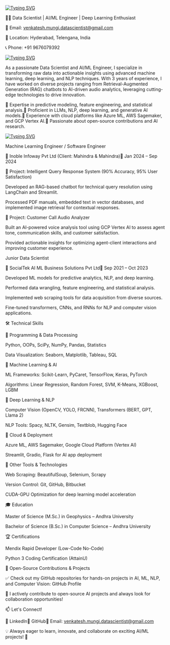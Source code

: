 [![Typing SVG](https://readme-typing-svg.demolab.com?font=Segoe+UI+Black&weight=50&pause=1000&color=393782&width=435&lines=%F0%9F%94%A5Hi+there!+I'm+Venkatesh+Mungi)](https://git.io/typing-svg)

👨‍💻 Data Scientist | AI/ML Engineer | Deep Learning Enthusiast

📧 Email: venkatesh.mungi.datascientist@gmail.com

📍 Location: Hyderabad, Telengana, India

📞 Phone: +91 9676079392



[![Typing SVG](https://readme-typing-svg.demolab.com?font=Segoe+UI+Black&weight=50&pause=1000&color=393782&width=435&lines=%F0%9F%9A%80+About+Me)](https://git.io/typing-svg)



As a passionate Data Scientist and AI/ML Engineer, I specialize in transforming raw data into actionable insights using advanced machine learning, deep learning, and NLP techniques. With 3 years of experience, I have worked on diverse projects ranging from Retrieval-Augmented Generation (RAG) chatbots to AI-driven audio analytics, leveraging cutting-edge technologies to drive innovation.

🔹 Expertise in predictive modeling, feature engineering, and statistical analysis.🔹 Proficient in LLMs, NLP, deep learning, and generative AI models.🔹 Experience with cloud platforms like Azure ML, AWS Sagemaker, and GCP Vertex AI.🔹 Passionate about open-source contributions and AI research.

[![Typing SVG](https://readme-typing-svg.demolab.com?font=Segoe+UI+Black&weight=50&pause=1000&color=393782&width=435&lines=%F0%9F%92%BC+Work+Experience)](https://git.io/typing-svg)

Machine Learning Engineer / Software Engineer

📌 Inoble Infoway Pvt Ltd (Client: Mahindra & Mahindra)📆 Jan 2024 – Sep 2024

🔹 Project: Intelligent Query Response System (90% Accuracy, 95% User Satisfaction)

Developed an RAG-based chatbot for technical query resolution using LangChain and Streamlit.

Processed PDF manuals, embedded text in vector databases, and implemented image retrieval for contextual responses.

🔹 Project: Customer Call Audio Analyzer

Built an AI-powered voice analysis tool using GCP Vertex AI to assess agent tone, communication skills, and customer satisfaction.

Provided actionable insights for optimizing agent-client interactions and improving customer experience.

Junior Data Scientist

📌 SocialTek AI ML Business Solutions Pvt Ltd📆 Sep 2021 – Oct 2023

Developed ML models for predictive analytics, NLP, and deep learning.

Performed data wrangling, feature engineering, and statistical analysis.

Implemented web scraping tools for data acquisition from diverse sources.

Fine-tuned transformers, CNNs, and RNNs for NLP and computer vision applications.

🛠️ Technical Skills

🔹 Programming & Data Processing

Python, OOPs, SciPy, NumPy, Pandas, Statistics

Data Visualization: Seaborn, Matplotlib, Tableau, SQL

🔹 Machine Learning & AI

ML Frameworks: Scikit-Learn, PyCaret, TensorFlow, Keras, PyTorch

Algorithms: Linear Regression, Random Forest, SVM, K-Means, XGBoost, LGBM

🔹 Deep Learning & NLP

Computer Vision (OpenCV, YOLO, FRCNN), Transformers (BERT, GPT, Llama 2)

NLP Tools: Spacy, NLTK, Gensim, Textblob, Hugging Face

🔹 Cloud & Deployment

Azure ML, AWS Sagemaker, Google Cloud Platform (Vertex AI)

Streamlit, Gradio, Flask for AI app deployment

🔹 Other Tools & Technologies

Web Scraping: BeautifulSoup, Selenium, Scrapy

Version Control: Git, GitHub, Bitbucket

CUDA-GPU Optimization for deep learning model acceleration

🎓 Education

Master of Science (M.Sc.) in Geophysics – Andhra University

Bachelor of Science (B.Sc.) in Computer Science – Andhra University

🏆 Certifications

Mendix Rapid Developer (Low-Code No-Code)

Python 3 Coding Certification (AttainU)

📌 Open-Source Contributions & Projects

✅ Check out my GitHub repositories for hands-on projects in AI, ML, NLP, and Computer Vision: GitHub Profile

🔗 I actively contribute to open-source AI projects and always look for collaboration opportunities!

📫 Let's Connect!

🔹 LinkedIn🔹 GitHub📧 Email: venkatesh.mungi.datascientist@gmail.com

💡 Always eager to learn, innovate, and collaborate on exciting AI/ML projects! 🚀

